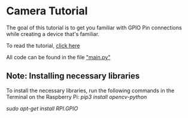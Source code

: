 # Camera Tutorial
The goal of this tutorial is to get you familiar with GPIO Pin connections while creating a device that's familiar.

To read the tutorial, [click here](https://github.com/glcaptain00/Pete-Kit/blob/main/Camera/Camera%20Guide.pdf)

All code can be found in the file ["main.py"](https://github.com/glcaptain00/Pete-Kit/blob/main/Camera/main.py)

## Note: Installing necessary libraries

To install the necessary libraries, run the following commands in the Terminal on the Raspberry Pi:
*pip3 install opencv-python*

*sudo apt-get install RPI.GPIO*

